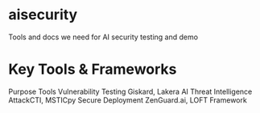 # aisecurity
Tools and docs we need for AI security testing and demo
# Key Tools & Frameworks
 Purpose	Tools
 Vulnerability Testing	Giskard, Lakera AI
 Threat Intelligence	AttackCTI, MSTICpy
 Secure Deployment	ZenGuard.ai, LOFT Framework
